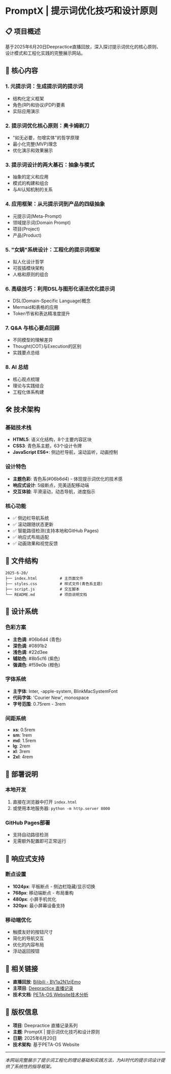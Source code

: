 # PromptX | 提示词优化技巧和设计原则

## 📋 项目概述

基于2025年6月20日Deepractice直播回放，深入探讨提示词优化的核心原则、设计模式和工程化实践的完整展示网站。

## 🎯 核心内容

### 1. 元提示词：生成提示词的提示词
- 结构化定义框架
- 角色(RP)和协议(PDP)要素
- 实际应用演示

### 2. 提示词优化核心原则：奥卡姆剃刀
- "如无必要，勿增实体"的哲学原理
- 最小化完整(MVP)理念
- 优化演示和效果展示

### 3. 提示词设计的两大基石：抽象与模式
- 抽象的定义和应用
- 模式的构建和组合
- 与AI认知机制的关系

### 4. 应用框架：从元提示词到产品的四级抽象
- 元提示词(Meta-Prompt)
- 领域提示词(Domain Prompt)
- 项目(Project)
- 产品(Product)

### 5. "女娲"系统设计：工程化的提示词框架
- 拟人化设计哲学
- 可拔插模块架构
- 人格和原则的组合

### 6. 高级技巧：利用DSL与图形化语法优化提示词
- DSL(Domain-Specific Language)概念
- Mermaid和表格的应用
- Token节省和表达精准度提升

### 7. Q&A 与核心要点回顾
- 不同模型的理解差异
- Thought(COT)与Execution的区别
- 实践要点总结

### 8. AI 总结
- 核心观点梳理
- 理论与实践结合
- 工程化体系构建

## 🛠️ 技术架构

### 基础技术栈
- **HTML5**: 语义化结构，8个主要内容区块
- **CSS3**: 青色系主题，63个设计令牌
- **JavaScript ES6+**: 侧边栏导航，滚动监听，动画控制

### 设计特色
- **主题色彩**: 青色系(#06b6d4) - 体现提示词优化的技术感
- **响应式设计**: 5级断点，完美适配移动端
- **交互体验**: 平滑滚动，动态导航，进度指示

### 核心功能
- ✅ 侧边栏导航系统
- ✅ 滚动跟随状态更新
- ✅ 智能路径检测(支持本地和GitHub Pages)
- ✅ 响应式布局适配
- ✅ 动画效果和视觉反馈

## 📁 文件结构

```
2025-6-20/
├── index.html          # 主页面文件
├── styles.css          # 样式文件(青色系主题)
├── script.js           # 交互脚本
└── README.md           # 项目说明文档
```

## 🎨 设计系统

### 色彩方案
- **主色调**: #06b6d4 (青色)
- **深色调**: #0891b2
- **浅色调**: #22d3ee
- **辅助色**: #8b5cf6 (紫色)
- **强调色**: #f59e0b (橙色)

### 字体系统
- **主字体**: Inter, -apple-system, BlinkMacSystemFont
- **代码字体**: 'Courier New', monospace
- **字号范围**: 0.75rem - 3rem

### 间距系统
- **xs**: 0.5rem
- **sm**: 1rem
- **md**: 1.5rem
- **lg**: 2rem
- **xl**: 3rem
- **2xl**: 4rem

## 🚀 部署说明

### 本地开发
1. 直接在浏览器中打开 `index.html`
2. 或使用本地服务器: `python -m http.server 8000`

### GitHub Pages部署
- 支持自动路径检测
- 无需额外配置即可正常运行

## 📱 响应式支持

### 断点设置
- **1024px**: 平板断点 - 侧边栏隐藏/显示切换
- **768px**: 移动端断点 - 布局重构
- **480px**: 小屏手机优化
- **320px**: 最小屏幕设备支持

### 移动端优化
- 触摸友好的按钮尺寸
- 简化的导航交互
- 优化的内容布局
- 浮动返回按钮

## 🔗 相关链接

- **直播回放**: [Bilibili - BV1a2N1zjEmo](https://www.bilibili.com/video/BV1a2N1zjEmo)
- **主项目**: [Deepractice 直播记录](../../index.html)
- **技术文档**: [PETA-OS Website技术分析](../../doc/PETA-OS-Website-Complete-Technical-Analysis.md)

## 📄 版权信息

- **项目**: Deepractice 直播记录系列
- **主题**: PromptX | 提示词优化技巧和设计原则
- **日期**: 2025年6月20日
- **技术架构**: 基于PETA-OS Website

---

*本网站完整展示了提示词工程化的理论基础和实践方法，为AI时代的提示词设计提供了系统性的指导框架。*
